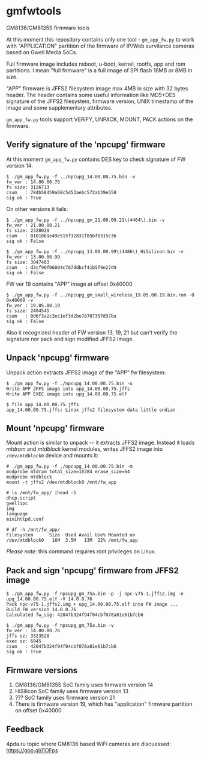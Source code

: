 # gmfwtools
GM8136/GM8135S firmware tools

At this moment this repository contains only one tool - ``gm_app_fw.py`` to work with "APPLICATION"
partition of the firmware of IP/Web survilance cameras based on Gwell Media SoCs.

Full firmware image includes nsboot, u-boot, kernel, rootfs, app and rom partitions.
I mean "full firmware" is a full image of SPI flash 16MB or 8MB in size.

"APP" firmware is  JFFS2 filesystem image max 4MB in size with 32 bytes header.
The header contains some useful information like MD5+DES signature of the JFFS2 filesystem,
firmware version, UNIX timestamp of the image and some supplementary attributes.

``gm_app_fw.py`` tools support VERIFY, UNPACK, MOUNT, PACK actions on the firmware.

## Verify signature of the 'npcupg' firmware

At this moment ``gm_app_fw.py`` contains DES key to check signature of FW version 14.

    $ ./gm_app_fw.py -f ../npcupg_14.00.00.75.bin -v
    fw_ver : 14.00.00.75
    fs size: 3126713
    csum   : 784b58459a68c5d53aebc572ab39e558
    sig ok : True

On other versions it fails:

    $ ./gm_app_fw.py -f ../npcupg_gm_21.00.00.21\(4464\).bin -v
    fw_ver : 21.00.00.21
    fs size: 2328029
    csum   : 01010b1e49e515f32831f85bf0315c36
    sig ok : False

    $ ./gm_app_fw.py -f ../npcupg_13.00.00.99\(4486\)_HiSilicon.bin -v
    fw_ver : 13.00.00.99
    fs size: 3047483
    csum   : d3cf90f06004c787ddbcf41b5f4e27d9
    sig ok : False


FW ver 19 contains "APP" image at offset 0x40000

    $ ./gm_app_fw.py -f ../npcupg_gm_small_wireless_19.05.00.19.bin.rom -O 0x40000 -v
    fw_ver : 19.05.00.19
    fs size: 2404545
    csum   : 0d6f3a2c3ec1ef3d2be78707357d37ba
    sig ok : False


Also it recognized header of FW version 13, 19, 21 but can't verify the
signature nor pack and sign modified JFFS2 image.

## Unpack 'npcupg' firmware

Unpack action extracts JFFS2 image of the "APP" fw filesystem:

    $ ./gm_app_fw.py -f ./npcupg_14.00.00.75.bin -u
    Write APP JFFS image into app_14.00.00.75.jffs
    Write APP EXEC image into upg_14.00.00.75.elf

    $ file app_14.00.00.75.jffs
    app_14.00.00.75.jffs: Linux jffs2 filesystem data little endian

## Mount 'npcupg' firmware

Mount action is similar to unpack -- it extracts JFFS2 image.
Instead it loads *mtdram* and *mtdblock* kernel modules,
writes JFFS2 image into ``/dev/mtdblock0`` device and mounts it:

    # ./gm_app_fw.py -f ./npcupg_14.00.00.75.bin -m
    modprobe mtdram total_size=16384 erase_size=64
    modprobe mtdblock
    mount -t jffs2 /dev/mtdblock0 /mnt/fw_app

    # ls /mnt/fw_app/ |head -5
    dhcp.script
    gwellipc
    img
    language
    minihttpd.conf

    # df -h /mnt/fw_app/
    Filesystem      Size  Used Avail Use% Mounted on
    /dev/mtdblock0   16M  3.5M   13M  22% /mnt/fw_app

*Please note*: this command requires root privileges on Linux.

## Pack and sign 'npcupg' firmware from JFFS2 image

    $ ./gm_app_fw.py -f npcupg_gm_75a.bin -p -j npc-v75-1.jffs2.img -e upg_14.00.00.75.elf -V 14.0.0.76
    Pack npc-v75-1.jffs2.img + upg_14.00.00.75.elf into FW image ...
    Build FW version 14.0.0.76
    Calculated fw_sig: 42047b324f94f04cbf078a81e61b7cb6

    $ ./gm_app_fw.py -f npcupg_gm_75a.bin -v
    fw_ver : 14.00.00.76
    jffs sz: 3323528
    exec sz: 6945
    csum   : 42047b324f94f04cbf078a81e61b7cb6
    sig ok : True


## Firmware versions

1. GM8136/GM8135S SoC family  uses firmware version 14
2. HiSilicon SoC family uses firmware version 13
3. ??? SoC family uses firmware version 21
4. There is firmware version 19, which has "application" firmware partition on offset 0x40000


## Feedback

4pda.ru topic where GM8136 based WiFi cameras are discuessed:  https://goo.gl/l1OFps


